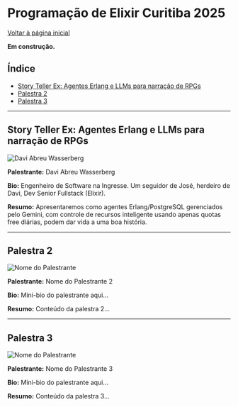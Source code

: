 # Programação de Elixir Curitiba 2025

[Voltar à página inicial](.././index.md)

__Em construção.__

## Índice
- [Story Teller Ex: Agentes Erlang e LLMs para narração de RPGs](#story-teller-ex-agentes-erlang-e-llms-para-narração-de-rpgs)
- [Palestra 2](#palestra-2)
- [Palestra 3](#palestra-3)

---

## Story Teller Ex: Agentes Erlang e LLMs para narração de RPGs

![Davi Abreu Wasserberg](https://media.licdn.com/dms/image/v2/D4D03AQF0VgLCLG9VYw/profile-displayphoto-shrink_800_800/B4DZOUpue1HIAc-/0/1733365788728?e=1762992000&v=beta&t=1kg00hym5hx-dhsXRSQSzvMOkE23_eHvK63_GZMB6tE)

**Palestrante:** Davi Abreu Wasserberg

**Bio:** Engenheiro de Software na Ingresse. Um seguidor de José, herdeiro de Davi, Dev Senior Fullstack (Elixir).

**Resumo:** Apresentaremos como agentes Erlang/PostgreSQL gerenciados pelo Gemini, com controle de recursos inteligente usando apenas quotas free diárias, podem dar vida a uma boa história.

---

## Palestra 2

![Nome do Palestrante](https://via.placeholder.com/200)

**Palestrante:** Nome do Palestrante 2

**Bio:** Mini-bio do palestrante aqui...

**Resumo:** Conteúdo da palestra 2...

---

## Palestra 3

![Nome do Palestrante](https://via.placeholder.com/200)

**Palestrante:** Nome do Palestrante 3

**Bio:** Mini-bio do palestrante aqui...

**Resumo:** Conteúdo da palestra 3...